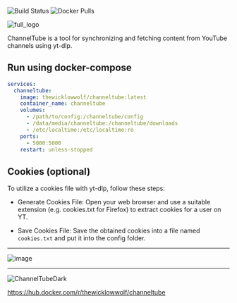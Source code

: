 ![Build Status](https://github.com/TheWicklowWolf/ChannelTube/actions/workflows/main.yml/badge.svg)
![Docker Pulls](https://img.shields.io/docker/pulls/thewicklowwolf/channeltube.svg)


![full_logo](https://github.com/TheWicklowWolf/ChannelTube/assets/111055425/c07c2794-d537-407e-9f5b-83098244f6c7)


ChannelTube is a tool for synchronizing and fetching content from YouTube channels using yt-dlp.


## Run using docker-compose

```yaml
services:
  channeltube:
    image: thewicklowwolf/channeltube:latest
    container_name: channeltube
    volumes:
      - /path/to/config:/channeltube/config
      - /data/media/channeltube:/channeltube/downloads
      - /etc/localtime:/etc/localtime:ro
    ports:
      - 5000:5000
    restart: unless-stopped
```


## Cookies (optional)
To utilize a cookies file with yt-dlp, follow these steps:

* Generate Cookies File: Open your web browser and use a suitable extension (e.g. cookies.txt for Firefox) to extract cookies for a user on YT.

* Save Cookies File: Save the obtained cookies into a file named `cookies.txt` and put it into the config folder.


---


![image](https://github.com/TheWicklowWolf/ChannelTube/assets/111055425/b9ba0532-f4cf-4ed2-b5ac-8970c9d54848)


---


![ChannelTubeDark](https://github.com/TheWicklowWolf/ChannelTube/assets/111055425/1e09a757-55cd-42bd-b3cb-aadd7152bd2e)


https://hub.docker.com/r/thewicklowwolf/channeltube
